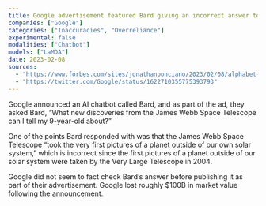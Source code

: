 ```yaml
---
title: Google advertisement featured Bard giving an incorrect answer to a question about space, something the company seemingly forgot to fact-check
companies: ["Google"]
categories: ["Inaccuracies", "Overreliance"]
experimental: false
modalities: ["Chatbot"]
models: ["LaMDA"]
date: 2023-02-08
sources:
  - "https://www.forbes.com/sites/jonathanponciano/2023/02/08/alphabet-google-stock-plunge-erases-100-billion-after-new-ai-chatbot-gives-wrong-answer-in-ad"
  - "https://twitter.com/Google/status/1622710355775393793"
---
```


Google announced an AI chatbot called Bard, and as part of the ad, they asked Bard, “What new discoveries from the James Webb Space Telescope can I tell my 9-year-old about?”

One of the points Bard responded with was that the James Webb Space Telescope “took the very first pictures of a planet outside of our own solar system,” which is incorrect since the first pictures of a planet outside of our solar system were taken by the Very Large Telescope in 2004.

Google did not seem to fact check Bard’s answer before publishing it as part of their advertisement. Google lost roughly $100B in market value following the announcement.
